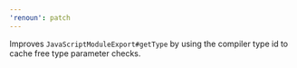 ```yaml
---
'renoun': patch
---
```


Improves `JavaScriptModuleExport#getType` by using the compiler type id to cache free type parameter checks.
